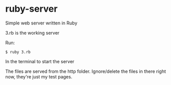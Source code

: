 ruby-server
===========

Simple web server written in Ruby

3.rb is the working server

Run:

```
$ ruby 3.rb
```

In the terminal to start the server

The files are served from the http folder.
Ignore/delete the files in there right now, they're just my test pages.
